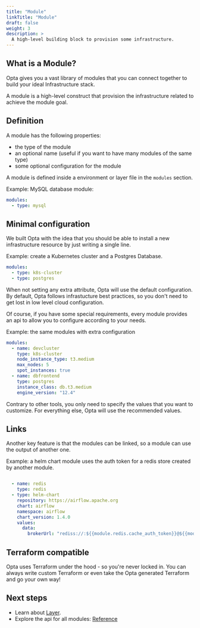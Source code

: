 ```yaml
---
title: "Module"
linkTitle: "Module"
draft: false
weight: 3
description: >
  A high-level building block to provision some infrastructure.
---
```


## What is a Module?

Opta gives you a vast library of modules that you can connect together to build your ideal Infrastructure stack.

A module is a high-level construct that provision the infrastructure related to achieve the module goal.

## Definition

A module has the following properties:
- the type of the module
- an optional name (useful if you want to have many modules of the same type)
- some optional configuration for the module

A module is defined inside a environment or layer file in the `modules` section.

Example: MySQL database module:
```yaml
modules:
  - type: mysql
```

## Minimal configuration

We built Opta with the idea that you should be able to install a new infrastructure resource by just writing a single line.

Example: create a Kubernetes cluster and a Postgres Database.
```yaml
modules:
  - type: k8s-cluster
  - type: postgres
```

When not setting any extra attribute, Opta will use the default configuration.
By default, Opta follows infrastucture best practices, so you don't need to get lost in low level cloud configuration.

Of course, if you have some special requirements, every module provides an api to allow you to configure according to your needs.

Example: the same modules with extra configuration
```yaml
modules:
  - name: devcluster
    type: k8s-cluster
    node_instance_type: t3.medium
    max_nodes: 5
    spot_instances: true
  - name: dbfrontend
    type: postgres
    instance_class: db.t3.medium
    engine_version: "12.4"
```

Contrary to other tools, you only need to specify the values that you want to customize.
For everything else, Opta will use the recommended values.

## Links

Another key feature is that the modules can be linked, so a module can use the output of another one.

Example: a helm chart module uses the auth token for a redis store created by another module.
```yaml

  - name: redis
    type: redis
  - type: helm-chart
    repository: https://airflow.apache.org
    chart: airflow
    namespace: airflow
    chart_version: 1.4.0
    values:
      data:
        brokerUrl: "rediss://:${{module.redis.cache_auth_token}}@${{module.redis.cache_host}}"
```

## Terraform compatible

Opta uses Terraform under the hood - so you're never locked in. 
You can always write custom Terraform or even take the Opta generated Terraform and go your own way!

## Next steps

- Learn about [Layer](/concepts/layer/).
- Explore the api for all modules: [Reference](/reference/)
